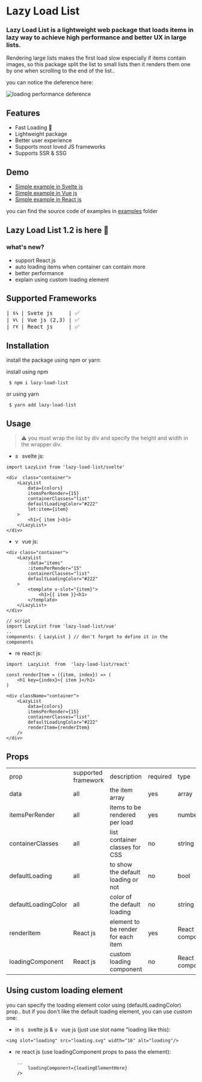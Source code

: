 # Lazy Load List

### Lazy Load List is a lightweight web package that loads items in lazy way to achieve high performance and better UX in large lists.

Rendering large lists makes the first load slow especially if items contain images, so this package split the list to small lists then it renders them one by one when scrolling to the end of the list..

you can notice the deference here:

![loading performance deference](https://lh3.googleusercontent.com/pw/AM-JKLXhB1jRKtOi4OhwEfINuYPKGD0LF4XBoQa0XbFoH9jUPQGW0GsOEl-cgnGzIrutEarCEwIDfV23jpI80P-xtIsgmv9oJD2KfImErE66p-5EukjEPCSVefObsHcS7FvZXnjSqC-MpnCpa-Vywq61KvGb=w1280-h720-no?authuser=0)
## Features

 - Fast Loading 🚀
 - Lightweight package
 - Better user experience 
 - Supports most loved JS frameworks
 - Supports SSR & SSG

## Demo

-  [Simple example in Svelte js](https://lazy-load-svelte-example.netlify.com)
-  [Simple example in Vue js](https://lazy-load-vue-example.netlify.com)
-  [Simple example in React js](https://lazy-load-react-example.netlify.com)

you can find the source code of examples in [examples](https://github.com/omer73364/lazy-load-list/tree/main/examples) folder

## Lazy Load List 1.2 is here 🎉

### what's new?

 - support React js
 - auto loading items when container can contain more
 - better performance
 - explain using custom loading element

## Supported Frameworks
<pre>
| <img width="14" src="https://upload.wikimedia.org/wikipedia/commons/thumb/1/1b/Svelte_Logo.svg/1200px-Svelte_Logo.svg.png" alt="svelte logo"/> | Svete js     | ✅
| <img width="14" src="https://upload.wikimedia.org/wikipedia/commons/thumb/9/95/Vue.js_Logo_2.svg/2367px-Vue.js_Logo_2.svg.png" alt="vue logo"/> | Vue js (2,3) | ✅
| <img width="14" src="https://upload.wikimedia.org/wikipedia/commons/thumb/4/47/React.svg/640px-React.svg.png" alt="react logo"/> | React js     | ✅
</pre>

## Installation

install the package using npm or yarn:

install using npm

`  $ npm i lazy-load-list `

or using yarn

`  $ yarn add lazy-load-list `

## Usage

> ⚠  you must wrap the list by div and specify the height and width in the wrapper div.

- <img width="14" src="https://upload.wikimedia.org/wikipedia/commons/thumb/1/1b/Svelte_Logo.svg/1200px-Svelte_Logo.svg.png" alt="svelte logo"/> svelte js:

> 
	import LazyList from 'lazy-load-list/svelte'

	<div  class="container">
		<LazyList
			data={colors}
			itemsPerRender={15}
			containerClasses="list"
			defaultLoadingColor="#222"
			let:item={item}
		>
			<h1>{ item }<h1>
		</LazyList>
	</div>

- <img width="14" src="https://upload.wikimedia.org/wikipedia/commons/thumb/9/95/Vue.js_Logo_2.svg/2367px-Vue.js_Logo_2.svg.png" alt="vue logo"/> vue js:

> 
	<div class="container">
		<LazyList
			:data="items"
			:itemsPerRender="15"
			containerClasses="list"
			defaultLoadingColor="#222"
		>
			<template v-slot="{item}">
			    <h1>{{ item }}<h1>
			</template>
		</LazyList>
	</div>

	// script
	import LazyList from 'lazy-load-list/vue'
	..
	components: { LazyList } // don't forget to define it in the components
	

- <img width="14" src="https://upload.wikimedia.org/wikipedia/commons/thumb/4/47/React.svg/640px-React.svg.png" alt="react logo"/> react js:

> 
	import  LazyList  from  'lazy-load-list/react'
	
	const renderItem = ({item, index}) => (
		<h1 key={index}>{ item }</h1>
	)
	
	<div className="container">
		<LazyList
			data={colors}
			itemsPerRender={15}
			containerClasses="list"
			defaultLoadingColor="#222"
			renderItem={renderItem}
		/>
	</div>
	
## Props

<table>
	<tr>
		<td>prop</td>
		<td>supported framework</td>
		<td>description</td>
		<td>required</td>
		<td>type</td>
		<td>default value</td>
	</tr>
	<tr>
		<td>data</td>
		<td>all</td>
		<td>the item array</td>
		<td>yes</td>
		<td>array</td>
		<td>[]</td>
	</tr>
	<tr>
		<td>itemsPerRender</td>
		<td>all</td>
		<td>items to be rendered per load</td>
		<td>yes</td>
		<td>number</td>
		<td>3</td>
	</tr>
	<tr>
		<td>containerClasses</td>
		<td>all</td>
		<td>list container classes for CSS</td>
		<td>no</td>
		<td>string</td>
		<td>''</td>
	</tr>
	<tr>
		<td>defaultLoading</td>
		<td>all</td>
		<td>to show the default loading or not</td>
		<td>no</td>
		<td>bool</td>
		<td>true</td>
	</tr>
	<tr>
		<td>defaultLoadingColor</td>
		<td>all</td>
		<td>color of the default loading </td>
		<td>no</td>
		<td>string</td>
		<td>'#18191A'</td>
	</tr>
	<tr>
		<td>renderItem</td>
		<td>React js</td>
		<td>element to be render for each item</td>
		<td>yes</td>
		<td>React component</td>
		<td>() => null</td>
	</tr>
	<tr>
		<td>loadingComponent</td>
		<td>React js</td>
		<td>custom loading component</td>
		<td>no</td>
		<td>React component</td>
		<td>() => null</td>
	</tr>
</table>


## Using custom loading element

you can specify the loading element color using (defaultLoadingColor) prop..
but if you don't like the default loading element, you can use custom one:


- in <img width="14" src="https://upload.wikimedia.org/wikipedia/commons/thumb/1/1b/Svelte_Logo.svg/1200px-Svelte_Logo.svg.png" alt="svelte logo"/> svelte js &  <img width="14" src="https://upload.wikimedia.org/wikipedia/commons/thumb/9/95/Vue.js_Logo_2.svg/2367px-Vue.js_Logo_2.svg.png" alt="vue logo"/> vue js (just use slot name "loading like this):

> 
	<img slot="loading" src="loading.svg" width="16" alt="loading"/>

- <img width="14" src="https://upload.wikimedia.org/wikipedia/commons/thumb/4/47/React.svg/640px-React.svg.png" alt="react logo"/> react js (use loadingComponent props to pass the element):

> 
		..
			loadingComponent={loadingElementHere}
		/>
	
	